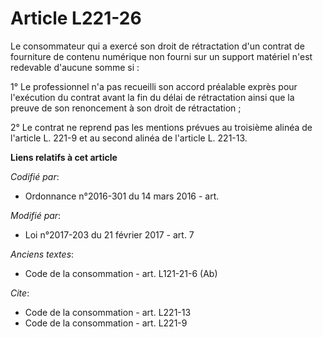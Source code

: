 # Article L221-26

Le consommateur qui a exercé son droit de rétractation d'un contrat de fourniture de contenu numérique non fourni sur un
support matériel n'est redevable d'aucune somme si : 

1° Le professionnel n'a pas recueilli son accord préalable exprès pour l'exécution du contrat avant la fin du délai de
rétractation ainsi que la preuve de son renoncement à son droit de rétractation ; 

2° Le contrat ne reprend pas les mentions prévues au troisième alinéa de l'article L. 221-9 et au second alinéa de l'article
L. 221-13.

**Liens relatifs à cet article**

_Codifié par_:

  - Ordonnance n°2016-301 du 14 mars 2016 - art.

_Modifié par_:

  - Loi n°2017-203 du 21 février 2017 - art. 7

_Anciens textes_:

  - Code de la consommation - art. L121-21-6 (Ab)

_Cite_:

  - Code de la consommation - art. L221-13
  - Code de la consommation - art. L221-9
